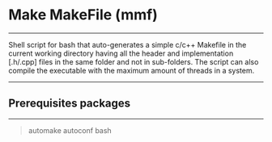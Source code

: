 # Make MakeFile (mmf)
___

Shell script for bash that auto-generates a simple c/c++ Makefile in the current working directory having all the header and implementation [.h/.cpp] files in the same folder and not in sub-folders. The script can also compile the executable with the maximum amount of threads in a system. 

___

## Prerequisites packages

___

> automake autoconf bash
